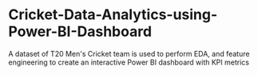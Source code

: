 # Cricket-Data-Analytics-using-Power-BI-Dashboard
A dataset of T20 Men's Cricket team is used to perform EDA, and feature engineering to create an interactive Power BI dashboard with KPI metrics
